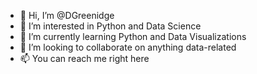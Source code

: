 - 👋 Hi, I’m @DGreenidge
- 👀 I’m interested in Python and Data Science
- 🌱 I’m currently learning Python and Data Visualizations
- 💞️ I’m looking to collaborate on anything data-related
- 📫 You can reach me right here

<!---
DGreenidge/DGreenidge is a ✨ special ✨ repository because its `README.md` (this file) appears on your GitHub profile.
You can click the Preview link to take a look at your changes.
--->
